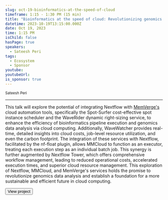 ```yaml
---
slug: oct-19-bioinformatics-at-the-speed-of-cloud
timeframe: 1:15 - 1:30 PM (15 min)
title: "Bioinformatics at the speed of cloud: Revolutionizing genomics with Nextflow and MMCloud"
datetime: 2023-10-19T13:15:00.000Z
date: Oct 19, 2023
time: 1:15 PM
isChild: false
hasPage: true
speakers:
  - Sateesh Peri
tags:
  - Ecosystem
  - Sponsor
youtube: 
youtubeUrl: 
is_sponsor: true
---
```

<div className="mb-4">
  <small className="typo-small">
    Sateesh Peri
  </small>
</div>

<hr className="border-t border-gray-50 mb-4 opacity-20" />

This talk will explore the potential of integrating Nextflow with [MemVerge's](https://memverge.com/) cloud automation tools, specifically the Spot-Surfer cost-effective spot instance scheduler and the WaveRider dynamic right-sizing service, to enhance the efficiency of bioinformatics pipeline execution and genomics data analysis via cloud computing. Additionally, WaveWatcher provides real-time, detailed insights into cloud costs, job-level resource utilization, and even the carbon footprint. The integration of these services with Nextflow, facilitated by the nf-float plugin, allows MMCloud to function as an executor, treating each execution step as an individual batch job. This synergy is further augmented by Nextflow Tower, which offers comprehensive workflow management, leading to reduced operational costs, accelerated execution times, and superior cloud resource management. This exploration of Nextflow, MMCloud, and MemVerge's services holds the promise to revolutionize genomics data analysis and establish a foundation for a more sustainable and efficient future in cloud computing.

<div>
  <Button to="https://memverge.com/" variant="secondary" size="md" arrow>
    View project
  </Button>
</div>
